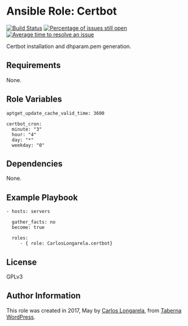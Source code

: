 Ansible Role: Certbot
=========

[![Build Status](https://travis-ci.org/CarlosLongarela/ansible-role-certbot.svg?branch=master)](https://travis-ci.org/CarlosLongarela/ansible-role-certbot)
[![Percentage of issues still open](http://isitmaintained.com/badge/open/CarlosLongarela/ansible-role-certbot.svg)](http://isitmaintained.com/project/CarlosLongarela/ansible-role-certbot "Percentage of issues still open")
[![Average time to resolve an issue](http://isitmaintained.com/badge/resolution/CarlosLongarela/ansible-role-certbot.svg)](http://isitmaintained.com/project/CarlosLongarela/ansible-role-certbot "Average time to resolve an issue")

Certbot installation and dhparam.pem generation.

Requirements
------------

None.

Role Variables
--------------

    aptget_update_cache_valid_time: 3600

    certbot_cron:
      minute: "3"
      hour: "4"
      day: "*"
      weekday: "0"

Dependencies
------------

None.

Example Playbook
----------------

    - hosts: servers

      gather_facts: no
      become: true

      roles:
         - { role: CarlosLongarela.certbot}

License
-------

GPLv3

Author Information
------------------

This role was created in 2017, May by [Carlos Longarela](mailto:carlos@longarela.eu), from [Taberna WordPress](https://tabernawp.com/).
